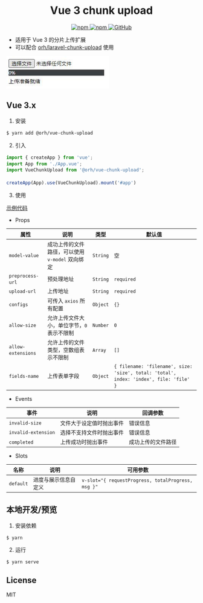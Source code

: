<h1 align="center">
    Vue 3 chunk upload
</h1>

<p align="center">
    <a href="https://www.npmjs.com/package/@orh/vue-chunk-upload">
        <img alt="npm" src="https://img.shields.io/npm/v/@orh/vue-chunk-upload?color=ea2039">
    </a>
    <a href="https://www.npmjs.com/package/@orh/vue-chunk-upload">
        <img alt="npm" src="https://img.shields.io/npm/dt/@orh/vue-chunk-upload?color=ea2039">
    </a>
    <a href="https://github.com/ouronghuang/vue-chunk-upload">
        <img alt="GitHub" src="https://img.shields.io/github/license/ouronghuang/vue-chunk-upload">
    </a>
</p>

* 适用于 Vue 3 的分片上传扩展
* 可以配合 [orh/laravel-chunk-upload](https://github.com/ouronghuang/laravel-chunk-upload) 使用

![demo](./demo.jpg)

## Vue 3.x

1. 安装

```bash
$ yarn add @orh/vue-chunk-upload
```

2. 引入

```javascript
import { createApp } from 'vue';
import App from './App.vue';
import VueChunkUpload from '@orh/vue-chunk-upload';

createApp(App).use(VueChunkUpload).mount('#app')
```

3. 使用

[示例代码](./src/App.vue)

- Props

| 属性 | 说明 | 类型 | 默认值 |
| --- | --- | --- | --- |
| `model-value` | 成功上传的文件路径，可以使用 `v-model` 双向绑定 | `String` | 空 |
| `preprocess-url` | 预处理地址 | `String` | `required` |
| `upload-url` | 上传地址 | `String` | `required` |
| `configs` | 可传入 `axios` 所有配置 | `Object` | `{}` |
| `allow-size` | 允许上传文件大小，单位字节，`0` 表示不限制 | `Number` | `0` |
| `allow-extensions` | 允许上传的文件类型，空数组表示不限制 | `Array` | `[]` |
| `fields-name` | 上传表单字段 | `Object` | `{ filename: 'filename', size: 'size', total: 'total', index: 'index', file: 'file' }` |

- Events

| 事件 | 说明 | 回调参数 |
| --- | --- | --- |
| `invalid-size` | 文件大于设定值时抛出事件 | 错误信息 |
| `invalid-extension` | 选择不支持文件时抛出事件 | 错误信息 |
| `completed` | 上传成功时抛出事件 | 成功上传的文件路径 |

- Slots

| 名称 | 说明 | 可用参数 |
| --- | --- | --- |
| `default` | 进度与展示信息自定义 | `v-slot="{ requestProgress, totalProgress, msg }"` |

## 本地开发/预览

1. 安装依赖

```
$ yarn
```

2. 运行

```
$ yarn serve
```

## License

MIT
